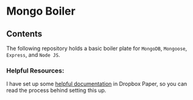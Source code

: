 # Mongo Boiler

## Contents

The following repository holds a basic boiler plate for `MongoDB`, `Mongoose`, `Express`, and `Node JS`.

### Helpful Resources:

I have set up some [helpful documentation](https://www.dropbox.com/scl/fi/e05sshjzqngf9oo16tvva/MongoDB-Express.paper?dl=0&rlkey=2ljy169k99dmw15wepkro3wev) in Dropbox Paper, so you can read the process behind setting this up.
